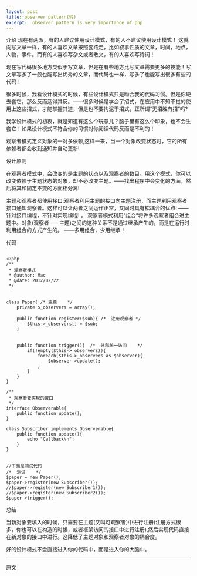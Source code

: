 ```yaml
---
layout: post
title: observer pattern(转)
excerpt:  observer pattern is very importance of php
---
```


介绍
     现在有两派，有的人建议使用设计模式，有的人不建议使用设计模式！
这就向写文章一样，有的人喜欢文章按照套路走，比如叙事性质的文章，时间，地点，人物，事件。而有的人喜欢写杂文或者散文，有的人喜欢写诗词！

现在写代码很多地方类似于写文章，但是在有些地方比写文章需要更多的技能！写文章写多了一般也能写出优秀的文章，而代码也一样，写多了也能写出很多有些的代码！

很多时候，我看设计模式的时候，有些设计模式只是吻合我的代码习惯。但是你硬去套它，那么反而适得其反。——很多时候是学会了招式，在应用中不知不觉的使用上这些招式，才能掌握其道，但是也不要拘泥于招式，正所谓“无招胜有招”吗?
 
我学设计模式的初衷，就是知道有这么个玩意儿？脑子里有这么个印象，也不会生套它！如果设计模式不符合你的习惯对你阅读代码反而是不利的！
 
观察者模式定义对象的一对多依赖,这样一来，当一个对象改变状态时，它的所有依赖者都会收到通知并自动更新!
 
设计原则
 
在观察者模式中，会改变的是主题的状态以及观察者的数目。用这个模式，你可以改变依赖于主题状态的对象，却不必改变主题。——找出程序中会变化的方面，然后将其和固定不变的方面相分离!
 
 主题和观察者都使用接口:观察者利用主题的接口向主题注册，而主题利用观察者接口通知观察者。这样可以让两者之间运作正常，又同时具有松耦合的优点! ——针对接口编程，不针对实现编程!
。
 观察者模式利用“组合”将许多观察者组合进主题中。对象(观察者——主题)之间的这种关系不是通过继承产生的，而是在运行时利用组合的方式产生的。 ——多用组合，少用继承！
 
代码

```

<?php
/**
 * 观察者模式
 * @author: Mac
 * @date: 2012/02/22
 */
 
 
class Paper{ /* 主题    */
    private $_observers = array();
 
    public function register($sub){ /*  注册观察者 */
        $this->_observers[] = $sub;
    }
 
     
    public function trigger(){  /*  外部统一访问    */
        if(!empty($this->_observers)){
            foreach($this->_observers as $observer){
                $observer->update();
            }
        }
    }
}

/**
 * 观察者要实现的接口
 */
interface Observerable{
    public function update();
}
 
class Subscriber implements Observerable{
    public function update(){
        echo "Callback\n";
    }
}


//下面是测试代码
/*  测试    */
$paper = new Paper();
$paper->register(new Subscriber());
//$paper->register(new Subscriber1());
//$paper->register(new Subscriber2());
$paper->trigger();

```

总结
       
 当新对象要填入的时候，只需要在主题(又叫可观察者)中进行注册(注册方式很多，你也可以在构造的时候，或者框架访问的接口中进行注册),然后实现代码直接在新对象的接口中进行。这降低了主题对象和观察者对象的耦合度。
 
好的设计模式不会直接进入你的代码中，而是进入你的大脑中。


---------------


<a href="http://www.cnblogs.com/baochuan/archive/2012/02/22/2362668.html">原文</a>

